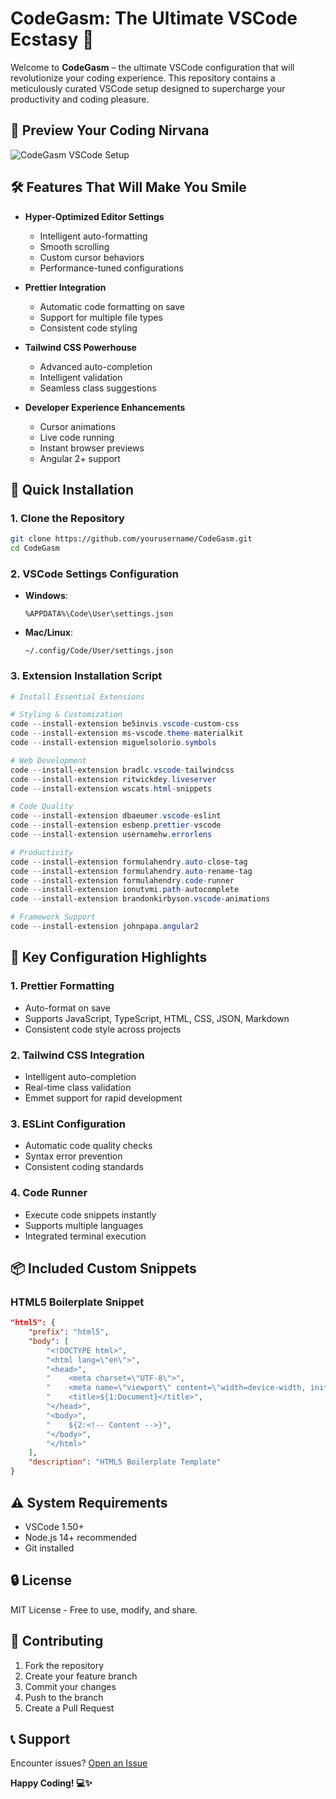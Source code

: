 # CodeGasm: The Ultimate VSCode Ecstasy 🚀

Welcome to **CodeGasm** – the ultimate VSCode configuration that will revolutionize your coding experience. This repository contains a meticulously curated VSCode setup designed to supercharge your productivity and coding pleasure.

## 📸 Preview Your Coding Nirvana

![CodeGasm VSCode Setup](https://placeholder.com/800x400)

## 🛠 Features That Will Make You Smile

- **Hyper-Optimized Editor Settings**
  - Intelligent auto-formatting
  - Smooth scrolling
  - Custom cursor behaviors
  - Performance-tuned configurations

- **Prettier Integration**
  - Automatic code formatting on save
  - Support for multiple file types
  - Consistent code styling

- **Tailwind CSS Powerhouse**
  - Advanced auto-completion
  - Intelligent validation
  - Seamless class suggestions

- **Developer Experience Enhancements**
  - Cursor animations
  - Live code running
  - Instant browser previews
  - Angular 2+ support

## 🚀 Quick Installation

### 1. Clone the Repository

```bash
git clone https://github.com/yourusername/CodeGasm.git
cd CodeGasm
```

### 2. VSCode Settings Configuration

- **Windows**: 
  ```
  %APPDATA%\Code\User\settings.json
  ```

- **Mac/Linux**: 
  ```
  ~/.config/Code/User/settings.json
  ```

### 3. Extension Installation Script

```powershell
# Install Essential Extensions

# Styling & Customization
code --install-extension be5invis.vscode-custom-css
code --install-extension ms-vscode.theme-materialkit
code --install-extension miguelsolorio.symbols

# Web Development
code --install-extension bradlc.vscode-tailwindcss
code --install-extension ritwickdey.liveserver
code --install-extension wscats.html-snippets

# Code Quality
code --install-extension dbaeumer.vscode-eslint
code --install-extension esbenp.prettier-vscode
code --install-extension usernamehw.errorlens

# Productivity
code --install-extension formulahendry.auto-close-tag
code --install-extension formulahendry.auto-rename-tag
code --install-extension formulahendry.code-runner
code --install-extension ionutvmi.path-autocomplete
code --install-extension brandonkirbyson.vscode-animations

# Framework Support
code --install-extension johnpapa.angular2
```

## 🌟 Key Configuration Highlights

### 1. Prettier Formatting
- Auto-format on save
- Supports JavaScript, TypeScript, HTML, CSS, JSON, Markdown
- Consistent code style across projects

### 2. Tailwind CSS Integration
- Intelligent auto-completion
- Real-time class validation
- Emmet support for rapid development

### 3. ESLint Configuration
- Automatic code quality checks
- Syntax error prevention
- Consistent coding standards

### 4. Code Runner
- Execute code snippets instantly
- Supports multiple languages
- Integrated terminal execution

## 📦 Included Custom Snippets

### HTML5 Boilerplate Snippet
```json
"html5": {
    "prefix": "html5",
    "body": [
        "<!DOCTYPE html>",
        "<html lang=\"en\">",
        "<head>",
        "    <meta charset=\"UTF-8\">",
        "    <meta name=\"viewport\" content=\"width=device-width, initial-scale=1.0\">",
        "    <title>${1:Document}</title>",
        "</head>",
        "<body>",
        "    ${2:<!-- Content -->}",
        "</body>",
        "</html>"
    ],
    "description": "HTML5 Boilerplate Template"
}
```

## ⚠️ System Requirements

- VSCode 1.50+
- Node.js 14+ recommended
- Git installed

## 🔒 License

MIT License - Free to use, modify, and share.

## 🙌 Contributing

1. Fork the repository
2. Create your feature branch
3. Commit your changes
4. Push to the branch
5. Create a Pull Request

## 📞 Support

Encounter issues? [Open an Issue](https://github.com/yourusername/CodeGasm/issues)

**Happy Coding! 💻✨**
